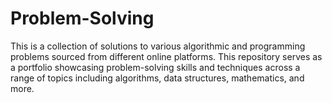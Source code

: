 # Problem-Solving
This is a collection of solutions to various algorithmic and programming problems sourced from different online platforms. This repository serves as a portfolio showcasing problem-solving skills and techniques across a range of topics including algorithms, data structures, mathematics, and more.
